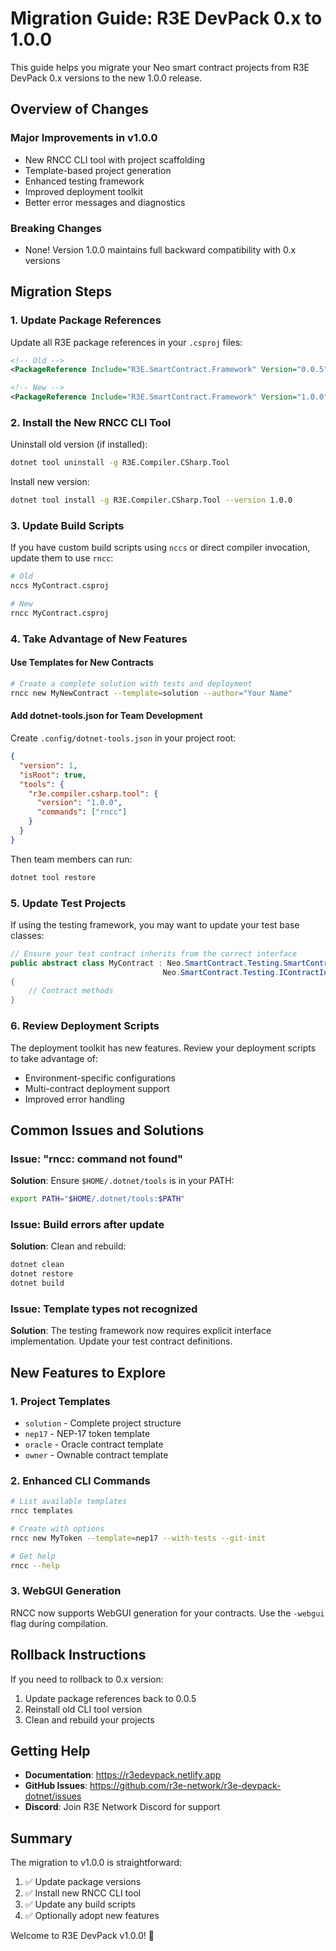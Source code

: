 # Migration Guide: R3E DevPack 0.x to 1.0.0

This guide helps you migrate your Neo smart contract projects from R3E DevPack 0.x versions to the new 1.0.0 release.

## Overview of Changes

### Major Improvements in v1.0.0
- New RNCC CLI tool with project scaffolding
- Template-based project generation
- Enhanced testing framework
- Improved deployment toolkit
- Better error messages and diagnostics

### Breaking Changes
- None! Version 1.0.0 maintains full backward compatibility with 0.x versions

## Migration Steps

### 1. Update Package References

Update all R3E package references in your `.csproj` files:

```xml
<!-- Old -->
<PackageReference Include="R3E.SmartContract.Framework" Version="0.0.5" />

<!-- New -->
<PackageReference Include="R3E.SmartContract.Framework" Version="1.0.0" />
```

### 2. Install the New RNCC CLI Tool

Uninstall old version (if installed):
```bash
dotnet tool uninstall -g R3E.Compiler.CSharp.Tool
```

Install new version:
```bash
dotnet tool install -g R3E.Compiler.CSharp.Tool --version 1.0.0
```

### 3. Update Build Scripts

If you have custom build scripts using `nccs` or direct compiler invocation, update them to use `rncc`:

```bash
# Old
nccs MyContract.csproj

# New
rncc MyContract.csproj
```

### 4. Take Advantage of New Features

#### Use Templates for New Contracts
```bash
# Create a complete solution with tests and deployment
rncc new MyNewContract --template=solution --author="Your Name"
```

#### Add dotnet-tools.json for Team Development
Create `.config/dotnet-tools.json` in your project root:
```json
{
  "version": 1,
  "isRoot": true,
  "tools": {
    "r3e.compiler.csharp.tool": {
      "version": "1.0.0",
      "commands": ["rncc"]
    }
  }
}
```

Then team members can run:
```bash
dotnet tool restore
```

### 5. Update Test Projects

If using the testing framework, you may want to update your test base classes:

```csharp
// Ensure your test contract inherits from the correct interface
public abstract class MyContract : Neo.SmartContract.Testing.SmartContract, 
                                  Neo.SmartContract.Testing.IContractInfo
{
    // Contract methods
}
```

### 6. Review Deployment Scripts

The deployment toolkit has new features. Review your deployment scripts to take advantage of:
- Environment-specific configurations
- Multi-contract deployment support
- Improved error handling

## Common Issues and Solutions

### Issue: "rncc: command not found"
**Solution**: Ensure `$HOME/.dotnet/tools` is in your PATH:
```bash
export PATH="$HOME/.dotnet/tools:$PATH"
```

### Issue: Build errors after update
**Solution**: Clean and rebuild:
```bash
dotnet clean
dotnet restore
dotnet build
```

### Issue: Template types not recognized
**Solution**: The testing framework now requires explicit interface implementation. Update your test contract definitions.

## New Features to Explore

### 1. Project Templates
- `solution` - Complete project structure
- `nep17` - NEP-17 token template
- `oracle` - Oracle contract template
- `owner` - Ownable contract template

### 2. Enhanced CLI Commands
```bash
# List available templates
rncc templates

# Create with options
rncc new MyToken --template=nep17 --with-tests --git-init

# Get help
rncc --help
```

### 3. WebGUI Generation
RNCC now supports WebGUI generation for your contracts. Use the `-webgui` flag during compilation.

## Rollback Instructions

If you need to rollback to 0.x version:

1. Update package references back to 0.0.5
2. Reinstall old CLI tool version
3. Clean and rebuild your projects

## Getting Help

- **Documentation**: https://r3edevpack.netlify.app
- **GitHub Issues**: https://github.com/r3e-network/r3e-devpack-dotnet/issues
- **Discord**: Join R3E Network Discord for support

## Summary

The migration to v1.0.0 is straightforward:
1. ✅ Update package versions
2. ✅ Install new RNCC CLI tool
3. ✅ Update any build scripts
4. ✅ Optionally adopt new features

Welcome to R3E DevPack v1.0.0! 🚀